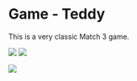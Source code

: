 Game - Teddy
==========

This is a very classic Match 3 game.


[![](http://res.cloudinary.com/dfzokzfi5/image/upload/c_scale,h_100/v1416983052/common/buy.png)](https://shopper.mycommerce.com/checkout/cart/add/55399-7)
[![](http://res.cloudinary.com/dfzokzfi5/image/upload/c_scale,h_96/v1416983052/common/cart.png)](https://shopper.mycommerce.com/checkout/cart/add/55399-7)


![](http://res.cloudinary.com/dfzokzfi5/image/upload/v1416971388/Game-Teddy/screen_gameteddy.jpg)
